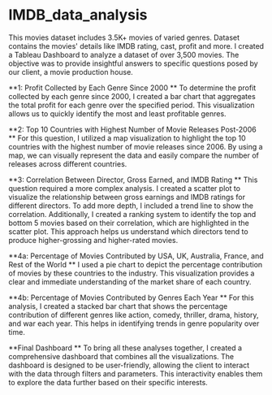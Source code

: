 # IMDB_data_analysis

This movies dataset includes 3.5K+ movies of varied genres. Dataset contains the movies' details like IMDB rating, cast, profit and more. I created a Tableau Dashboard to analyze a dataset of over 3,500 movies. The objective was to provide insightful answers to specific questions posed by our client, a movie production house.

**1: Profit Collected by Each Genre Since 2000
**
To determine the profit collected by each genre since 2000, I created a bar chart that aggregates the total profit for each genre over the specified period. This visualization allows us to quickly identify the most and least profitable genres.

**2: Top 10 Countries with Highest Number of Movie Releases Post-2006
**
For this question, I utilized a map visualization to highlight the top 10 countries with the highest number of movie releases since 2006. By using a map, we can visually represent the data and easily compare the number of releases across different countries.

**3: Correlation Between Director, Gross Earned, and IMDB Rating
**
This question required a more complex analysis. I created a scatter plot to visualize the relationship between gross earnings and IMDB ratings for different directors. To add more depth, I included a trend line to show the correlation. Additionally, I created a ranking system to identify the top and bottom 5 movies based on their correlation, which are highlighted in the scatter plot. This approach helps us understand which directors tend to produce higher-grossing and higher-rated movies.

**4a: Percentage of Movies Contributed by USA, UK, Australia, France, and Rest of the World
**
I used a pie chart to depict the percentage contribution of movies by these countries to the industry. This visualization provides a clear and immediate understanding of the market share of each country.

**4b: Percentage of Movies Contributed by Genres Each Year
**
For this analysis, I created a stacked bar chart that shows the percentage contribution of different genres like action, comedy, thriller, drama, history, and war each year. This helps in identifying trends in genre popularity over time.

**Final Dashboard
**
To bring all these analyses together, I created a comprehensive dashboard that combines all the visualizations. The dashboard is designed to be user-friendly, allowing the client to interact with the data through filters and parameters. This interactivity enables them to explore the data further based on their specific interests.
